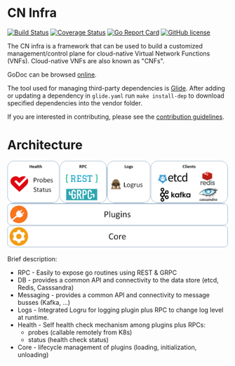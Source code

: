 # CN Infra

[![Build Status](https://travis-ci.org/ligato/cn-infra.svg?branch=master)](https://travis-ci.org/ligato/cn-infra)
[![Coverage Status](https://coveralls.io/repos/github/ligato/cn-infra/badge.svg?branch=master)](https://coveralls.io/github/ligato/cn-infra?branch=master)
[![Go Report Card](https://goreportcard.com/badge/github.com/ligato/cn-infra)](https://goreportcard.com/report/github.com/ligato/cn-infra)
[![GitHub license](https://img.shields.io/badge/license-Apache%20license%202.0-blue.svg)](https://github.com/ligato/cn-infra/blob/master/LICENSE.md)

The CN infra is a framework that can be used to build a customized management/control
plane for cloud-native Virtual Network Functions (VNFs). Cloud-native VNFs are also 
known as "CNFs".

GoDoc can be browsed [online](https://godoc.org/github.com/ligato/cn-infra).

The tool used for managing third-party dependencies is [Glide](https://github.com/Masterminds/glide). After adding or updating
a dependency in `glide.yaml` run `make install-dep` to download specified dependencies into the vendor folder. 

If you are interested in contributing, please see the [contribution guidelines](CONTRIBUTING.md).

# Architecture

![arch](high_level_arch_cninfra.png "High Level Architecture of cn-infra")

Brief description:
* RPC - Easily to expose go routines using REST & GRPC
* DB - provides a common API and connectivity to the data store (etcd, Redis, Casssandra)
* Messaging - provides a common API and connectivity to message busses (Kafka, ...)
* Logs - Integrated Logru for logging plugin plus RPC to change log level at runtime.
* Health - Self health check mechanism among plugins plus RPCs:
  *  probes (callable remotely from K8s)
  *  status (health check status) 
* Core - lifecycle management of plugins (loading, initialization, unloading)